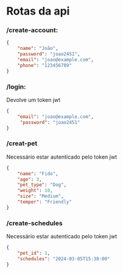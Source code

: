 # Rotas da api 
### **/create-account:**
```JSON
{
    "name": "João",
    "password": "joao2451",
    "email": "joao@example.com", 
    "phone": "123456789"
}
```



### **/login:**
Devolve um token jwt
```JSON
{
    "email": "joao@example.com",
     "password": "joao2451"
}
```

### **/creat-pet**
Necessário estar autenticado pelo token jwt
```JSON
{
    "name": "Fido",
    "age": 3,
    "pet_type": "Dog",
    "weight": 10,
    "size": "Medium",
    "temper": "Friendly"
}
```

### **/create-schedules**
Necessário estar autenticado pelo token jwt
```JSON
{
    "pet_id": 1,
    "schedules": "2024-03-05T15:30:00"
}
```

